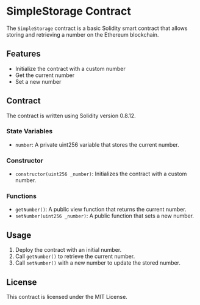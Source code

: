 # SimpleStorage Contract

The `SimpleStorage` contract is a basic Solidity smart contract that allows storing and retrieving a number on the Ethereum blockchain.

## Features

- Initialize the contract with a custom number
- Get the current number
- Set a new number

## Contract

The contract is written using Solidity version 0.8.12.

### State Variables

- `number`: A private uint256 variable that stores the current number.

### Constructor

- `constructor(uint256 _number)`: Initializes the contract with a custom number.

### Functions

- `getNumber()`: A public view function that returns the current number.
- `setNumber(uint256 _number)`: A public function that sets a new number.

## Usage

1. Deploy the contract with an initial number.
2. Call `getNumber()` to retrieve the current number.
3. Call `setNumber()` with a new number to update the stored number.

## License

This contract is licensed under the MIT License.
